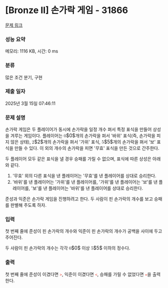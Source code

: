 # [Bronze II] 손가락 게임 - 31866 

[문제 링크](https://www.acmicpc.net/problem/31866) 

### 성능 요약

메모리: 1116 KB, 시간: 0 ms

### 분류

많은 조건 분기, 구현

### 제출 일자

2025년 3월 15일 07:46:11

### 문제 설명

<p>손가락 게임은 두 플레이어가 동시에 손가락을 일정 개수 펴서 특정 표식을 만들어 상성을 겨루는 게임이다. 플레이어는 <mjx-container class="MathJax" jax="CHTML" style="font-size: 109%; position: relative;"><mjx-math class="MJX-TEX" aria-hidden="true"><mjx-mn class="mjx-n"><mjx-c class="mjx-c30"></mjx-c></mjx-mn></mjx-math><mjx-assistive-mml unselectable="on" display="inline"><math xmlns="http://www.w3.org/1998/Math/MathML"><mn>0</mn></math></mjx-assistive-mml><span aria-hidden="true" class="no-mathjax mjx-copytext">$0$</span></mjx-container>개의 손가락을 펴서 '바위' 표식(즉, 손가락을 피지 않은 상태), <mjx-container class="MathJax" jax="CHTML" style="font-size: 109%; position: relative;"><mjx-math class="MJX-TEX" aria-hidden="true"><mjx-mn class="mjx-n"><mjx-c class="mjx-c32"></mjx-c></mjx-mn></mjx-math><mjx-assistive-mml unselectable="on" display="inline"><math xmlns="http://www.w3.org/1998/Math/MathML"><mn>2</mn></math></mjx-assistive-mml><span aria-hidden="true" class="no-mathjax mjx-copytext">$2$</span></mjx-container>개의 손가락을 펴서 '가위' 표식, <mjx-container class="MathJax" jax="CHTML" style="font-size: 109%; position: relative;"><mjx-math class="MJX-TEX" aria-hidden="true"><mjx-mn class="mjx-n"><mjx-c class="mjx-c35"></mjx-c></mjx-mn></mjx-math><mjx-assistive-mml unselectable="on" display="inline"><math xmlns="http://www.w3.org/1998/Math/MathML"><mn>5</mn></math></mjx-assistive-mml><span aria-hidden="true" class="no-mathjax mjx-copytext">$5$</span></mjx-container>개의 손가락을 펴서 '보' 표식을 만들 수 있다. 이 외의 개수의 손가락을 피면 '무효' 표식을 만든 것으로 간주한다.</p>

<p>두 플레이어 모두 같은 표식을 낼 경우 승패를 가릴 수 없으며, 표식에 따른 상성은 아래와 같다.</p>

<ol>
	<li>'무효' 외의 다른 표식을 낸 플레이어는 '무효'를 낸 플레이어를 상대로 승리한다.</li>
	<li>'바위'를 낸 플레이어는 '가위'를 낸 플레이어를, '가위'를 낸 플레이어는 '보'를 낸 플레이어를, '보'를 낸 플레이어는 '바위'를 낸 플레이어를 상대로 승리한다.</li>
</ol>

<p>준성과 익준은 손가락 게임을 진행하려고 한다. 두 사람이 핀 손가락의 개수를 보고 승패를 판별해 주도록 하자.</p>

### 입력 

 <p>첫 번째 줄에 준성이 핀 손가락의 개수와 익준이 핀 손가락의 개수가 공백을 사이에 두고 주어진다.</p>

<p>두 사람이 핀 손가락의 개수는 각각 <mjx-container class="MathJax" jax="CHTML" style="font-size: 109%; position: relative;"><mjx-math class="MJX-TEX" aria-hidden="true"><mjx-mn class="mjx-n"><mjx-c class="mjx-c30"></mjx-c></mjx-mn></mjx-math><mjx-assistive-mml unselectable="on" display="inline"><math xmlns="http://www.w3.org/1998/Math/MathML"><mn>0</mn></math></mjx-assistive-mml><span aria-hidden="true" class="no-mathjax mjx-copytext">$0$</span></mjx-container> 이상 <mjx-container class="MathJax" jax="CHTML" style="font-size: 109%; position: relative;"><mjx-math class="MJX-TEX" aria-hidden="true"><mjx-mn class="mjx-n"><mjx-c class="mjx-c35"></mjx-c></mjx-mn></mjx-math><mjx-assistive-mml unselectable="on" display="inline"><math xmlns="http://www.w3.org/1998/Math/MathML"><mn>5</mn></math></mjx-assistive-mml><span aria-hidden="true" class="no-mathjax mjx-copytext">$5$</span></mjx-container> 이하의 정수다.</p>

### 출력 

 <p>첫 번째 줄에 준성이 이겼다면 <span style="color:#e74c3c;"><code>></code></span>, 익준이 이겼다면 <span style="color:#e74c3c;"><code><</code></span>, 승패를 가릴 수 없었다면 <span style="color:#e74c3c;"><code>=</code></span>을 출력한다.</p>

